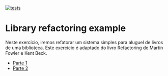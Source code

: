 [![tests](https://github.com/andrehora/library/actions/workflows/tests.yml/badge.svg)](https://github.com/andrehora/library/actions/workflows/tests.yml)

# Library refactoring example

Neste exercício, iremos refatorar um sistema simples para aluguel de livros de uma biblioteca. Este exercício é adaptado do livro Refactoring de Martin Fowler e Kent Beck.

- [Parte 1](parte1.md)
- [Parte 2](parte2.md)


